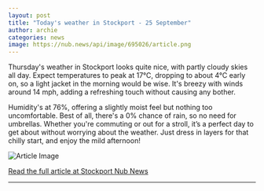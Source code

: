 ```yaml
---
layout: post
title: "Today's weather in Stockport - 25 September"
author: archie
categories: news
image: https://nub.news/api/image/695026/article.png
---
```

Thursday's weather in Stockport looks quite nice, with partly cloudy skies all day. Expect temperatures to peak at 17°C, dropping to about 4°C early on, so a light jacket in the morning would be wise. It's breezy with winds around 14 mph, adding a refreshing touch without causing any bother. 

Humidity's at 76%, offering a slightly moist feel but nothing too uncomfortable. Best of all, there's a 0% chance of rain, so no need for umbrellas. Whether you're commuting or out for a stroll, it’s a perfect day to get about without worrying about the weather. Just dress in layers for that chilly start, and enjoy the mild afternoon!

![Article Image](https://nub.news/api/image/695026/article.png)

[Read the full article at Stockport Nub News](https://stockport.nub.news/news/weather-news/todays-weather-in-stockport-25-september-273209)

---
